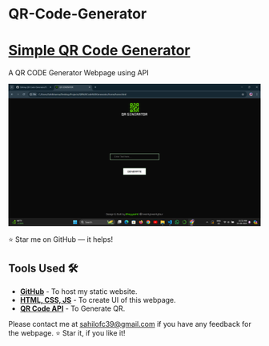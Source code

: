 # QR-Code-Generator
# <a href="https://heyysahil.github.io/Social-App" target="_blank">Simple QR Code Generator</a>
<p align="justify">A QR CODE Generator Webpage using API</p>


 
![Screenshot of Website](https://github.com/heyysahil/QR-Code-Generator/blob/main/Screenshot%20(116).png)

:star: Star me on GitHub — it helps!

## Tools Used 🛠️
* [<b>GitHub</b>](https://github.com/) - To host my static website.
* [<b>HTML, CSS, JS</b>](https://www.w3schools.com/css/default.asp) - To create UI of this webpage.
* [<b>QR Code API</b>](https://goqr.me/api/) - To Generate QR.

Please contact me at sahilofc39@gmail.com if you have any feedback for the webpage. :star: Star it, if you like it!
